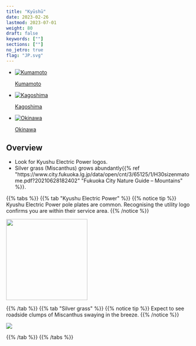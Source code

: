```yaml
---
title: "Kyūshū"
date: 2023-02-26
lastmod: 2023-07-01
weight: 80
draft: false
keywords: [""]
sections: [""]
no_jetro: true
flag: "JP.svg"
---
```


<ul class="flag-list-japan">
    <li data-nav-id="https://geopinning.space/rule/asia/japan/kyusyu/kumamoto/" title="Kumamoto" class="">
        <p><a href="https://geopinning.space/rule/asia/japan/kyusyu/kumamoto/" class="flag-link">
            <img src="https://geopinning.space/flags/Kumamoto.svg" alt="Kumamoto" class="flag-img-link" oncontextmenu="return false;"></a></p>
        <p><a href="https://geopinning.space/rule/asia/japan/kyusyu/kumamoto/" class="flag-link">Kumamoto</a></p>
    </li>
    <li data-nav-id="https://geopinning.space/rule/asia/japan/kyusyu/kagoshima/" title="Kagoshima" class="">
        <p><a href="https://geopinning.space/rule/asia/japan/kyusyu/kagoshima/" class="flag-link">
            <img src="https://geopinning.space/flags/Kagoshima.svg" alt="Kagoshima" class="flag-img-link" oncontextmenu="return false;"></a></p>
        <p><a href="https://geopinning.space/rule/asia/japan/kyusyu/kagoshima/" class="flag-link">Kagoshima</a></p>
    </li>
    <li data-nav-id="https://geopinning.space/rule/asia/japan/kyusyu/okinawa/" title="Okinawa" class="">
        <p><a href="https://geopinning.space/rule/asia/japan/kyusyu/okinawa/" class="flag-link">
            <img src="https://geopinning.space/flags/OKINAWA.svg" alt="Okinawa" class="flag-img-link" oncontextmenu="return false;"></a></p>
        <p><a href="https://geopinning.space/rule/asia/japan/kyusyu/okinawa/" class="flag-link">Okinawa</a></p>
    </li>
</ul>

<div class="main-desciption country-description">
    <h2 class="section-title">Overview</h2>
    <ul class="rule-list">
        <li>Look for Kyushu Electric Power logos.</li>
        <li><span class="quiz">Silver grass</span> (Miscanthus) grows abundantly{{% ref "https://www.city.fukuoka.lg.jp/data/open/cnt/3/65125/1/H30sizenmatome.pdf?20210628182402" "Fukuoka City Nature Guide – Mountains" %}}.</li>
    </ul>
</div>

{{% tabs %}}
{{% tab "Kyushu Electric Power" %}}
{{% notice tip %}}
Kyushu Electric Power pole plates are common. Recognising the utility logo confirms you are within their service area.
{{% /notice %}}

<div class="googlemap-if">
<img src="/rule/asia/japan/pole/pole-kyusyu.png" width="220px">
</div>

{{% /tab %}}
{{% tab "Silver grass" %}}
{{% notice tip %}}
Expect to see roadside clumps of Miscanthus swaying in the breeze.
{{% /notice %}}

<div class="googlemap-if">
<img src="/rule/asia/japan/kyusyu/road_japan_kumamoto_method.jpg">
</div>

{{% /tab %}}
{{% /tabs %}}
